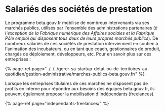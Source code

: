 # Salariés des sociétés de prestation

Le programme beta.gouv.fr mobilise de nombreux intervenants via ses marchés publics, utilisés par l'ensemble des administrations partenaires \(_à l'exception de la Fabrique numérique des Affaires sociales et la Fabrique Pôle emploi qui disposent tous deux de leurs propres marchés publics_\). De nombreux salariés de ces sociétés de prestation interviennent en soutien à l'animation des incubateurs, ou en tant que coach, gestionnaires de produit, chargés de déploiement, développeurs, etc. Pour en savoir plus sur ces entreprises : 

{% page-ref page="../../../gerer-sa-startup-detat-ou-de-territoires-au-quotidien/gestion-administrative/marches-publics-beta.gouv.fr/" %}

Lorsque les entreprises titulaires de ces marchés ne disposent pas de profils en interne pour répondre aux besoins des équipes beta.gouv.fr, ils peuvent également proposer la mobilisation d'indépendants \(freelances\). 

{% page-ref page="independants-freelances/" %}





